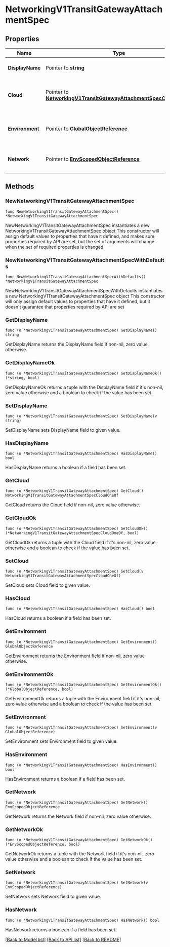 # NetworkingV1TransitGatewayAttachmentSpec

## Properties

Name | Type | Description | Notes
------------ | ------------- | ------------- | -------------
**DisplayName** | Pointer to **string** | The name of the TGW attachment | [optional] 
**Cloud** | Pointer to [**NetworkingV1TransitGatewayAttachmentSpecCloudOneOf**](NetworkingV1TransitGatewayAttachmentSpecCloudOneOf.md) | The cloud-specific Transit Gateway details. | [optional] 
**Environment** | Pointer to [**GlobalObjectReference**](GlobalObjectReference.md) | The environment to which this belongs. | [optional] 
**Network** | Pointer to [**EnvScopedObjectReference**](EnvScopedObjectReference.md) | The network to which this belongs. | [optional] 

## Methods

### NewNetworkingV1TransitGatewayAttachmentSpec

`func NewNetworkingV1TransitGatewayAttachmentSpec() *NetworkingV1TransitGatewayAttachmentSpec`

NewNetworkingV1TransitGatewayAttachmentSpec instantiates a new NetworkingV1TransitGatewayAttachmentSpec object
This constructor will assign default values to properties that have it defined,
and makes sure properties required by API are set, but the set of arguments
will change when the set of required properties is changed

### NewNetworkingV1TransitGatewayAttachmentSpecWithDefaults

`func NewNetworkingV1TransitGatewayAttachmentSpecWithDefaults() *NetworkingV1TransitGatewayAttachmentSpec`

NewNetworkingV1TransitGatewayAttachmentSpecWithDefaults instantiates a new NetworkingV1TransitGatewayAttachmentSpec object
This constructor will only assign default values to properties that have it defined,
but it doesn't guarantee that properties required by API are set

### GetDisplayName

`func (o *NetworkingV1TransitGatewayAttachmentSpec) GetDisplayName() string`

GetDisplayName returns the DisplayName field if non-nil, zero value otherwise.

### GetDisplayNameOk

`func (o *NetworkingV1TransitGatewayAttachmentSpec) GetDisplayNameOk() (*string, bool)`

GetDisplayNameOk returns a tuple with the DisplayName field if it's non-nil, zero value otherwise
and a boolean to check if the value has been set.

### SetDisplayName

`func (o *NetworkingV1TransitGatewayAttachmentSpec) SetDisplayName(v string)`

SetDisplayName sets DisplayName field to given value.

### HasDisplayName

`func (o *NetworkingV1TransitGatewayAttachmentSpec) HasDisplayName() bool`

HasDisplayName returns a boolean if a field has been set.

### GetCloud

`func (o *NetworkingV1TransitGatewayAttachmentSpec) GetCloud() NetworkingV1TransitGatewayAttachmentSpecCloudOneOf`

GetCloud returns the Cloud field if non-nil, zero value otherwise.

### GetCloudOk

`func (o *NetworkingV1TransitGatewayAttachmentSpec) GetCloudOk() (*NetworkingV1TransitGatewayAttachmentSpecCloudOneOf, bool)`

GetCloudOk returns a tuple with the Cloud field if it's non-nil, zero value otherwise
and a boolean to check if the value has been set.

### SetCloud

`func (o *NetworkingV1TransitGatewayAttachmentSpec) SetCloud(v NetworkingV1TransitGatewayAttachmentSpecCloudOneOf)`

SetCloud sets Cloud field to given value.

### HasCloud

`func (o *NetworkingV1TransitGatewayAttachmentSpec) HasCloud() bool`

HasCloud returns a boolean if a field has been set.

### GetEnvironment

`func (o *NetworkingV1TransitGatewayAttachmentSpec) GetEnvironment() GlobalObjectReference`

GetEnvironment returns the Environment field if non-nil, zero value otherwise.

### GetEnvironmentOk

`func (o *NetworkingV1TransitGatewayAttachmentSpec) GetEnvironmentOk() (*GlobalObjectReference, bool)`

GetEnvironmentOk returns a tuple with the Environment field if it's non-nil, zero value otherwise
and a boolean to check if the value has been set.

### SetEnvironment

`func (o *NetworkingV1TransitGatewayAttachmentSpec) SetEnvironment(v GlobalObjectReference)`

SetEnvironment sets Environment field to given value.

### HasEnvironment

`func (o *NetworkingV1TransitGatewayAttachmentSpec) HasEnvironment() bool`

HasEnvironment returns a boolean if a field has been set.

### GetNetwork

`func (o *NetworkingV1TransitGatewayAttachmentSpec) GetNetwork() EnvScopedObjectReference`

GetNetwork returns the Network field if non-nil, zero value otherwise.

### GetNetworkOk

`func (o *NetworkingV1TransitGatewayAttachmentSpec) GetNetworkOk() (*EnvScopedObjectReference, bool)`

GetNetworkOk returns a tuple with the Network field if it's non-nil, zero value otherwise
and a boolean to check if the value has been set.

### SetNetwork

`func (o *NetworkingV1TransitGatewayAttachmentSpec) SetNetwork(v EnvScopedObjectReference)`

SetNetwork sets Network field to given value.

### HasNetwork

`func (o *NetworkingV1TransitGatewayAttachmentSpec) HasNetwork() bool`

HasNetwork returns a boolean if a field has been set.


[[Back to Model list]](../README.md#documentation-for-models) [[Back to API list]](../README.md#documentation-for-api-endpoints) [[Back to README]](../README.md)


